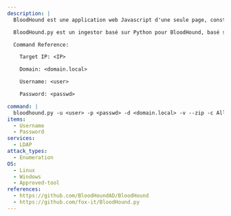 ```yaml
---
description: |
  BloodHound est une application web Javascript d'une seule page, construite sur Linkurious, compilée avec Electron, avec une base de données Neo4j alimentée par un collecteur de données. BloodHound utilise la théorie des graphes pour révéler les relations cachées et souvent involontaires au sein d'un environnement Active Directory. Les attaquants peuvent utiliser BloodHound pour identifier facilement des chemins d'attaque très complexes qui seraient autrement impossibles à identifier rapidement. Les défenseurs peuvent utiliser BloodHound pour identifier et éliminer ces mêmes chemins d'attaque. Les équipes bleues et rouges peuvent utiliser BloodHound pour mieux comprendre les relations de privilèges dans un environnement Active Directory.

  BloodHound.py est un ingestor basé sur Python pour BloodHound, basé sur Impacket. Il vous permet de collecter à distance des données pour BloodHound en interrogeant LDAP.

  Command Reference:

  	Target IP: <IP>

  	Domain: <domain.local>

  	Username: <user>

  	Password: <passwd>

command: |
  bloodhound.py -u <user> -p <passwd> -d <domain.local> -v --zip -c All -dc <domain.local> -ns <IP>
items:
  - Username
  - Password
services:
  - LDAP
attack_types:
  - Enumeration
OS:
  - Linux
  - Windows
  - Approved-tool
references:
  - https://github.com/BloodHoundAD/BloodHound
  - https://github.com/fox-it/BloodHound.py
---
```

